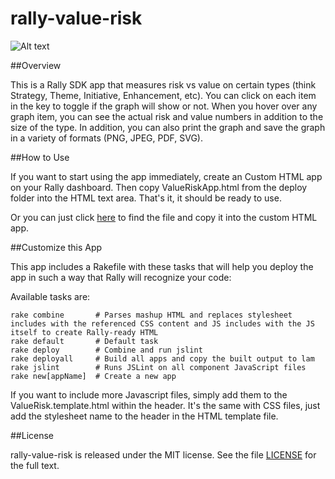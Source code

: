 rally-value-risk
===============

![Alt text](https://raw.github.com/osulehria/rally-value-risk/master/deploy/screenshot.png)

##Overview

This is a Rally SDK app that measures risk vs value on certain types (think Strategy, Theme, Initiative, Enhancement, etc). You can click on each item in the key to toggle if the graph will show or not. When you hover over any graph item, you can see the actual risk and value numbers in addition to the size of the type. In addition, you can also print the graph and save the graph in a variety of formats (PNG, JPEG, PDF, SVG). 

##How to Use

If you want to start using the app immediately, create an Custom HTML app on your Rally dashboard. Then copy ValueRiskApp.html from the deploy folder into the HTML text area. That's it, it should be ready to use.

Or you can just click [here](https://raw.github.com/osulehria/rally-value-risk/master/deploy/ValueRiskApp.html) to find the file and copy it into the custom HTML app.

##Customize this App

This app includes a Rakefile with these tasks that will help you deploy the app in such a way that Rally will recognize your code:

Available tasks are:

    rake combine       # Parses mashup HTML and replaces stylesheet includes with the referenced CSS content and JS includes with the JS itself to create Rally-ready HTML
    rake default       # Default task
    rake deploy        # Combine and run jslint
    rake deployall     # Build all apps and copy the built output to lam
    rake jslint        # Runs JSLint on all component JavaScript files
    rake new[appName]  # Create a new app

If you want to include more Javascript files, simply add them to the ValueRisk.template.html within the header. It's the same with CSS files, just add the stylesheet name to the header in the HTML template file.

##License

rally-value-risk is released under the MIT license. See the file [LICENSE](https://raw.github.com/osulehria/rally-value-risk/master/LICENSE) for the full text.